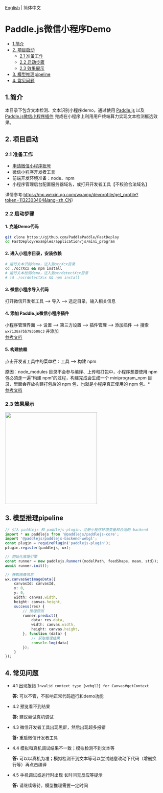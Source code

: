 [English](README.md) | 简体中文

# Paddle.js微信小程序Demo

- [1.简介](#1)
- [2. 项目启动](#2)
  * [2.1 准备工作](#21)
  * [2.2 启动步骤](#22)
  * [2.3 效果展示](#23)
- [3. 模型推理pipeline](#3)
- [4. 常见问题](#4)

<a name="1"></a>
## 1.简介


本目录下包含文本检测、文本识别小程序demo，通过使用 [Paddle.js](https://github.com/PaddlePaddle/Paddle.js) 以及 [Paddle.js微信小程序插件](https://mp.weixin.qq.com/wxopen/plugindevdoc?appid=wx7138a7bb793608c3&token=956931339&lang=zh_CN) 完成在小程序上利用用户终端算力实现文本检测框选效果。

<a name="2"></a>
## 2. 项目启动

<a name="21"></a>
### 2.1 准备工作
* [申请微信小程序账号](https://mp.weixin.qq.com/)
* [微信小程序开发者工具](https://developers.weixin.qq.com/miniprogram/dev/devtools/download.html)
* 前端开发环境准备：node、npm
* 小程序管理后台配置服务器域名，或打开开发者工具【不校验合法域名】 

详情参考:https://mp.weixin.qq.com/wxamp/devprofile/get_profile?token=1132303404&lang=zh_CN)

<a name="22"></a>
### 2.2 启动步骤

#### **1. 克隆Demo代码**
```sh
git clone https://github.com/PaddlePaddle/FastDeploy
cd FastDeploy/examples/application/js/mini_program
```

#### **2. 进入小程序目录，安装依赖**

```sh
# 运行文本识别demo，进入到ocrXcx目录
cd ./ocrXcx && npm install
# 运行文本检测demo，进入到ocrdetectXcx目录
# cd ./ocrdetectXcx && npm install
```

#### **3. 微信小程序导入代码**
打开微信开发者工具 --> 导入 --> 选定目录，输入相关信息

#### **4. 添加 Paddle.js微信小程序插件**
小程序管理界面 --> 设置 --> 第三方设置 --> 插件管理 --> 添加插件 --> 搜索 `wx7138a7bb793608c3` 并添加  
[参考文档](https://developers.weixin.qq.com/miniprogram/dev/framework/plugin/using.html)

#### **5. 构建依赖**
点击开发者工具中的菜单栏：工具 --> 构建 npm

原因：node_modules 目录不会参与编译、上传和打包中，小程序想要使用 npm 包必须走一遍“构建 npm”的过程，构建完成会生成一个 miniprogram_npm 目录，里面会存放构建打包后的 npm 包，也就是小程序真正使用的 npm 包。*  
[参考文档](https://developers.weixin.qq.com/miniprogram/dev/devtools/npm.html)

<a name="23"></a>
### 2.3 效果展示

<img src="https://user-images.githubusercontent.com/43414102/157648579-cdbbee61-9866-4364-9edd-a97ac0eda0c1.png" width="300px">

<a name="3"></a>
## 3. 模型推理pipeline

```typescript
// 引入 paddlejs 和 paddlejs-plugin，注册小程序环境变量和合适的 backend
import * as paddlejs from '@paddlejs/paddlejs-core';
import '@paddlejs/paddlejs-backend-webgl';
const plugin = requirePlugin('paddlejs-plugin');
plugin.register(paddlejs, wx);

// 初始化推理引擎
const runner = new paddlejs.Runner({modelPath, feedShape, mean, std}); 
await runner.init();

// 获取图像信息
wx.canvasGetImageData({
    canvasId: canvasId,
    x: 0,
    y: 0,
    width: canvas.width,
    height: canvas.height,
    success(res) {
        // 推理预测
        runner.predict({
            data: res.data,
            width: canvas.width,
            height: canvas.height,
        }, function (data) {
            // 获取推理结果
            console.log(data)
        });
    }
});
```

<a name="4"></a>
## 4. 常见问题

- 4.1 出现报错 `Invalid context type [webgl2] for Canvas#getContext`

    **答:** 可以不管，不影响正常代码运行和demo功能

- 4.2 预览看不到结果

    **答:** 建议尝试真机调试

- 4.3 微信开发者工具出现黑屏，然后出现超多报错

    **答:** 重启微信开发者工具

- 4.4 模拟和真机调试结果不一致；模拟检测不到文本等

    **答:** 可以以真机为准；模拟检测不到文本等可以尝试随意改动下代码（增删换行等）再点击编译


- 4.5 手机调试或运行时出现 长时间无反应等提示

    **答:** 请继续等待，模型推理需要一定时间


